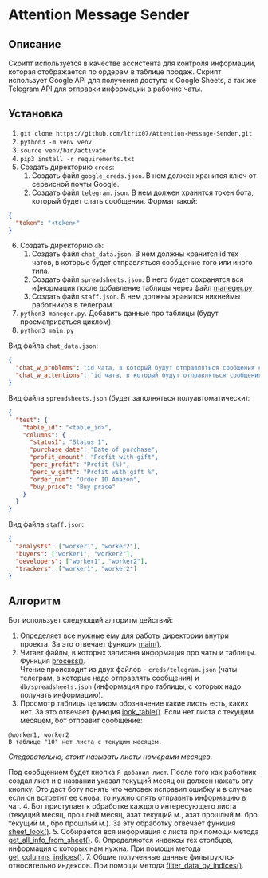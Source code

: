 # Attention Message Sender
## Описание
Скрипт используется в качестве ассистента для контроля информации, которая отображается по ордерам в таблице продаж.
Скрипт использует Google API для получения доступа к Google Sheets, а так же Telegram API для отправки информации 
в рабочие чаты.

## Установка
1. `git clone https://github.com/ltrix07/Attention-Message-Sender.git`
2. `python3 -m venv venv`
3. `source venv/bin/activate`
4. `pip3 install -r requirements.txt`
5. Создать директорию `creds`:
   1. Создать файл `google_creds.json`. В нем должен хранится ключ от сервисной почты Google.
   2. Создать файл `telegram.json`. В нем должен хранится токен бота, который будет слать сообщения. Формат такой:  
```json
{
  "token": "<token>"
}
```
6. Создать директорию `db`:
   1. Создать файл `chat_data.json`. В нем должны хранится id тех чатов, в которые будет отправляться сообщение того или
иного типа.
   2. Создать файл `spreadsheets.json`. В него будет сохранятся вся ифнормация после добавление таблицы через файл [maneger.py](maneger.py)
   3. Создать файл `staff.json`. В нем должны хранится никнеймы работников в телеграм.  
7. `python3 maneger.py`. Добавить данные про таблицы (будут просматриваться циклом).  
8. `python3 main.py`  

Вид файла `chat_data.json`:
```json
{
  "chat_w_problems": "id чата, в который будут отправляться сообщения с ошибкой",
  "chat_w_attentions": "id чата, в который будут отправляться сообщения, на которые надо обратить внимание"
}
```

Вид файла `spreadsheets.json` (будет заполняться полуавтоматически):
```json
{
  "test": {
    "table_id": "<table_id>",
    "columns": {
      "status1": "Status 1",
      "purchase_date": "Date of purchase",
      "profit_amount": "Profit with gift",
      "perc_profit": "Profit (%)",
      "perc_w_gift": "Profit with gift %",
      "order_num": "Order ID Amazon",
      "buy_price": "Buy price"
    }
  }
}
```

Вид файла `staff.json`:
```json
{
  "analysts": ["worker1", "worker2"],
  "buyers": ["worker1", "worker2"],
  "developers": ["worker1", "worker2"],
  "trackers": ["worker1", "worker2"]
}
```


## Алгоритм
Бот использует следующий алгоритм действий:
1. Определяет все нужные ему для работы директории внутри проекта. За это отвечает функция [main()](https://github.com/ltrix07/Attention-Message-Sender/blob/0db497da31a28a04e1d15c4ece5224c244f05794/main.py#L75).
2. Читает файлы, в которых записана информация про чаты и таблицы. Функция [process()](https://github.com/ltrix07/Attention-Message-Sender/blob/0db497da31a28a04e1d15c4ece5224c244f05794/main.py#L57).  
Чтение происходит из двух файлов - `creds/telegram.json` (чаты телеграм, в которые надо отправлять сообщения) и `db/spreadsheets.json`
   (информация про таблицы, с которых надо получать информацию).
3. Просмотр таблицы целиком обозначение какие листы есть, каких нет. За это отвечает функция [look_table()](https://github.com/ltrix07/Attention-Message-Sender/blob/0db497da31a28a04e1d15c4ece5224c244f05794/main.py#L29).
Если нет листа с текущим месяцем, бот отправит сообщение:  
```text
@worker1, worker2
В таблице "10" нет листа с текущим месяцем.
```
_Следовательно, стоит называть листы номерами месяцев_. 

Под сообщением будет кнопка `Я добавил лист`. После того как работник создал лист и в названии указал текущий месяц он должен
нажать эту кнопку. Это даст боту понять что человек исправил ошибку и в случае если он встретит ее снова, то нужно опять отправить
информацию в чат.
4. Бот приступает к обработке каждого интересующего листа (текущий месяц, прошлый месяц, азат текущий м., азат прошлый м.
бро текущий м., бро прошлый м.). За эту обработку отвечает функция [sheet_look()](https://github.com/ltrix07/Attention-Message-Sender/blob/0db497da31a28a04e1d15c4ece5224c244f05794/main.py#L16).
5. Собирается вся информация с листа при помощи метода [get_all_info_from_sheet()](https://github.com/ltrix07/Attention-Message-Sender/blob/0db497da31a28a04e1d15c4ece5224c244f05794/main.py#L22).
6. Определяются индексы тех столбцов, информация с которых нам нужна. При помощи метода [get_columns_indices()](https://github.com/ltrix07/Attention-Message-Sender/blob/0db497da31a28a04e1d15c4ece5224c244f05794/main.py#L23).
7. Общие полученные данные фильтруются относительно индексов. При помощи метода [filter_data_by_indices()](https://github.com/ltrix07/Attention-Message-Sender/blob/0db497da31a28a04e1d15c4ece5224c244f05794/attention_sender/inspections.py#L22).